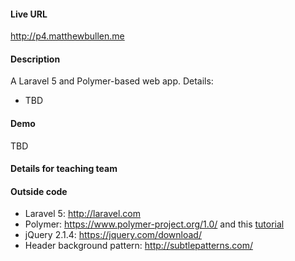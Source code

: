 
#### Live URL

http://p4.matthewbullen.me

#### Description

A Laravel 5 and Polymer-based web app. Details:
* TBD 

#### Demo

TBD

#### Details for teaching team

#### Outside code

* Laravel 5: http://laravel.com
* Polymer: https://www.polymer-project.org/1.0/ and this [tutorial](https://scotch.io/tutorials/build-a-real-time-polymer-to-do-app)
* jQuery 2.1.4: https://jquery.com/download/
* Header background pattern: http://subtlepatterns.com/
